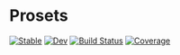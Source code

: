 # Prosets

[![Stable](https://img.shields.io/badge/docs-stable-blue.svg)](https://exAClior.github.io/Prosets.jl/stable/)
[![Dev](https://img.shields.io/badge/docs-dev-blue.svg)](https://exAClior.github.io/Prosets.jl/dev/)
[![Build Status](https://github.com/exAClior/Prosets.jl/actions/workflows/CI.yml/badge.svg?branch=main)](https://github.com/exAClior/Prosets.jl/actions/workflows/CI.yml?query=branch%3Amain)
[![Coverage](https://codecov.io/gh/exAClior/Prosets.jl/branch/main/graph/badge.svg)](https://codecov.io/gh/exAClior/Prosets.jl)
